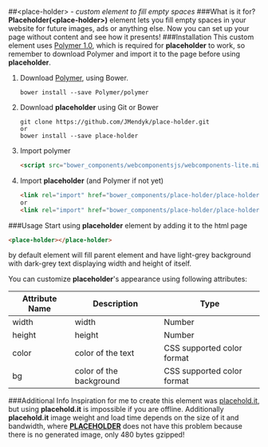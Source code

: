 ##&lt;place-holder&gt; - *custom element to fill empty spaces*
###What is it for?
**Placeholder(&lt;place-holder&gt;)** element lets you fill empty spaces in your website for future images, ads or anything else. Now you can set up your page without content and see how it presents!
###Installation
This custom element uses [Polymer 1.0](http://www.polymer-project.org/), which is required for **placeholder** to work, so remember to download Polymer and import it to the page before using **placeholder**.

1. Download [Polymer](http://www.polymer-project.org/), using Bower.

    ```
	bower install --save Polymer/polymer
	```
2. Download **placeholder** using Git or Bower

	```
	git clone https://github.com/JMendyk/place-holder.git
	or
	bower install --save place-holder
	```
3. Import polymer
	
	```html
	<script src="bower_components/webcomponentsjs/webcomponents-lite.min.js"></script>
	```
3. Import **placeholder** (and Polymer if not yet)

	```html
	<link rel="import" href="bower_components/place-holder/place-holder.min.html"> (minified version)
	or
	<link rel="import" href="bower_components/place-holder/place-holder.html">
	```
	
###Usage
Start using **placeholder** element by adding it to the html page  
```html
<place-holder></place-holder>
```  
by default element will fill parent element and have light-grey background with dark-grey text displaying width and height of itself.

You can customize **placeholder**'s appearance using following attributes:

|Attribute Name|Description            |Type                      |
|--------------|-----------------------|--------------------------|
|width         |width                  |Number                    |
|height        |height                 |Number                    |
|color         |color of the text      |CSS supported color format|
|bg            |color of the background|CSS supported color format|

###Additional Info
Inspiration for me to create this element was [placehold.it](placehold.it), but using **placehold.it** is impossible if you are offline. Additionally **placehold.it** image weight and load time depends on the size of it and bandwidth, where **[PLACEHOLDER](https://github.com/JMendyk/place-holder)** does not have this problem because there is no generated image, only 480 bytes gzipped!
